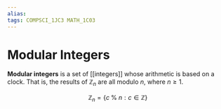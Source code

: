 ```yaml
---
alias:
tags: COMPSCI_1JC3 MATH_1C03
---
```

# Modular Integers
**Modular integers** is a set of [[integers]] whose arithmetic is based on a clock. That is, the results of $\mathbb{Z}_n$ are all modulo $n$, where $n\geq 1$. 

$$\mathbb{Z}_n=\left\{c\;\%\;n:c\in\mathbb{Z}\right\}$$